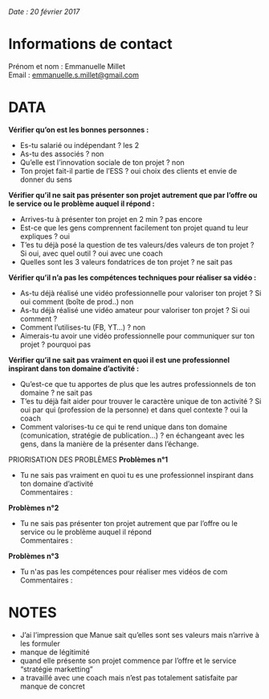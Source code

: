 *Date : 20 février 2017*

# Informations de contact
Prénom et nom : Emmanuelle Millet  
Email : emmanuelle.s.millet@gmail.com

# DATA
**Vérifier qu’on est les bonnes personnes :**
- Es-tu salarié ou indépendant ? les 2
- As-tu des associés ? non
- Qu’elle est l’innovation sociale de ton projet ? non
- Ton projet fait-il partie de l’ESS ? oui choix des clients et envie de donner du sens

**Vérifier qu’il ne sait pas présenter son projet autrement que par l’offre ou le service ou le problème auquel il répond :** 
- Arrives-tu à présenter ton projet en 2 min ? pas encore
- Est-ce que les gens comprennent facilement ton projet quand tu leur expliques ? oui
- T’es tu déjà posé la question de tes valeurs/des valeurs de ton projet ? Si oui, avec quel outil ? oui avec une coach
- Quelles sont les 3 valeurs fondatrices de ton projet ? ne sait pas

**Vérifier qu’il n’a pas les compétences techniques pour réaliser sa vidéo :** 
- As-tu déjà réalisé une vidéo professionnelle pour valoriser ton projet ? Si oui comment (boîte de prod..) non
- As-tu déjà réalisé une vidéo amateur pour valoriser ton projet ? Si oui comment ? 
- Comment l’utilises-tu (FB, YT…) ? non
- Aimerais-tu avoir une vidéo professionnelle pour communiquer sur ton projet ? pourquoi pas

**Vérifier qu’il ne sait pas vraiment en quoi il est une professionnel inspirant dans ton domaine d’activité :** 
- Qu’est-ce que tu apportes de plus que les autres professionnels de ton domaine ? ne sait pas
- T’es tu déjà fait aider pour trouver le caractère unique de ton activité ? Si oui par qui (profession de la personne) et dans quel contexte ? oui la coach
- Comment valorises-tu ce qui te rend unique dans ton domaine (comunication, stratégie de publication…) ? en échangeant avec les gens, dans la manière de la présenter dans l’échange.

PRIORISATION DES PROBLÈMES 
**Problèmes n°1**
-	Tu ne sais pas vraiment en quoi tu es une professionnel inspirant dans ton domaine d’activité  
Commentaires :

**Problèmes n°2**
-	Tu ne sais pas présenter ton projet autrement que par l’offre ou le service ou le problème auquel il répond  
Commentaires :

**Problèmes n°3**
- Tu n'as pas les compétences pour réaliser mes vidéos de com  
Commentaires :

# NOTES
- J’ai l’impression que Manue sait qu’elles sont ses valeurs mais n’arrive à les formuler
- manque de légitimité
- quand elle présente son projet commence par l’offre et le service “stratégie marketting”
- a travaillé avec une coach mais n’est pas totalement satisfaite par manque de concret

